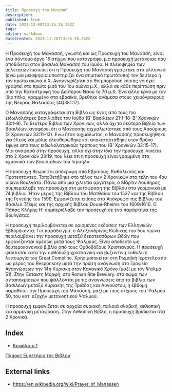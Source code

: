```yaml
---
title: Προσευχή του Μανασσή
description: 
published: true
date: 2021-12-08T13:55:38.362Z
tags: 
editor: markdown
dateCreated: 2021-11-28T13:55:38.362Z
---
```


Η Προσευχή του Μανασσή, γνωστή και ως Προσευχή του Μανασσή, είναι ένα σύντομο έργο 15 στίχων που καταγράφει μια προσευχή μετάνοιας που αποδίδεται στον βασιλιά Μανασσή του Ιούδα. Η πλειοψηφία των μελετητών πιστεύει ότι η Προσευχή του Μανασσή γράφτηκε στα ελληνικά (ενώ μια μειοψηφία υποστηρίζει ένα σημιτικό πρωτότυπο) τον δεύτερο ή τον πρώτο αιώνα π.Χ. Αναγνωρίζεται ότι θα μπορούσε επίσης να έχει γραφτεί στο πρώτο μισό του 1ου αιώνα μ.Χ., αλλά σε κάθε περίπτωση πριν από την Καταστροφή του Δεύτερου Ναού το 70 μ.Χ. Ένα άλλο έργο με τον ίδιο τίτλο, γραμμένο στα εβραϊκά, βρέθηκε ανάμεσα στους χειρόγραφους της Νεκράς Θάλασσας (4Q381:17).

Ο Μανασσής καταγράφεται στη Βίβλο ως ένας από τους πιο ειδωλολάτρες βασιλιάδες του Ιούδα (Β' Βασιλέων 21:1–18· Β' Χρονικών 33:1–9). Το δεύτερο Βιβλίο των Χρονικών, αλλά όχι το δεύτερο Βιβλίο των Βασιλέων, αναφέρει ότι ο Μανασσής αιχμαλωτίστηκε από τους Ασσύριους (2 Χρονικών 33:11–13). Ενώ ήταν αιχμάλωτος, ο Μανασσής προσευχήθηκε για έλεος και μόλις ελευθερώθηκε και αποκαταστάθηκε στον θρόνο έφυγε από τους ειδωλολατρικούς τρόπους του (Β' Χρονικών 33:15–17). Μια αναφορά στην προσευχή, αλλά όχι στην ίδια την προσευχή, γίνεται στο 2 Χρονικών 33:19, που λέει ότι η προσευχή είναι γραμμένη στα «χρονικά των βασιλιάδων του Ισραήλ».

Η προσευχή θεωρείται απόκρυφη από Εβραίους, Καθολικούς και Προτεστάντες. Τοποθετήθηκε στο τέλος των 2 Χρονικών στα τέλη του 4ου αιώνα Βουλγάτα. Πάνω από μια χιλιετία αργότερα, ο Μάρτιν Λούθηρος συμπεριέλαβε την προσευχή στη μετάφραση της Βίβλου στα γερμανικά με 74 βιβλία. Ήταν μέρος της Βίβλου του Ματθαίου του 1537 και της Βίβλου της Γενεύης του 1599. Εμφανίζεται επίσης στα Απόκρυφα της Βίβλου του Βασιλιά Τζέιμς και της αρχικής Βίβλου Douai-Rheims του 1609/1610. Ο Πάπας Κλήμης Η' συμπεριέλαβε την προσευχή σε ένα παράρτημα της Βουλγάτας.

Η προσευχή περιλαμβάνεται σε ορισμένες εκδόσεις των Ελληνικών Εβδομήκοντα. Για παράδειγμα, ο Αλεξανδρινός Κώδικας του 5ου αιώνα περιλαμβάνει την προσευχή μεταξύ δεκατεσσάρων Ωδών που εμφανίζονται αμέσως μετά τους Ψαλμούς. Είναι αποδεκτό ως δευτεροκανονικό βιβλίο από τους Ορθοδόξους Χριστιανούς. Η προσευχή ψάλλεται κατά την ορθόδοξη χριστιανική και βυζαντινή καθολική λειτουργία του Great Compline. Χρησιμοποιείται στη Ρωμαϊκή Ιεροτελεστία ως μέρος του Responsory μετά την πρώτη ανάγνωση στο Γραφείο Αναγνώσεων την 14η Κυριακή στον Κανονικό Χρόνο (μαζί με τον Ψαλμό 51). Στην Έκτακτη Μορφή, στο Roman Rite Breviary. στο σώμα των ανταποκρίσεων που ψάλλονται με τις αναγνώσεις από τα βιβλία των Βασιλέων μεταξύ Κυριακής της Τριάδας και Αυγούστου, η έβδομη παραθέτει την Προσευχή του Μανασσή, μαζί με τους στίχους του Ψαλμού 50, του κατ' εξοχήν μετανοητικού Ψαλμού.

Η προσευχή εμφανίζεται σε αρχαία συριακή, παλαιά σλαβική, αιθιοπική και αρμενική μετάφραση. Στην Αιθιοπική Βίβλο, η προσευχή βρίσκεται στα 2 Χρονικά.
## Index

- [Κεφάλαιο 1](/el/Bible/Prayer_of_Manesseh/1)



[Πλήρες Ευρετήριο της Βίβλου](/el/index/bible)


## External links

- https://en.wikipedia.org/wiki/Prayer_of_Manasseh
